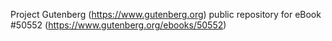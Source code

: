 Project Gutenberg (https://www.gutenberg.org) public repository for
eBook #50552 (https://www.gutenberg.org/ebooks/50552)
